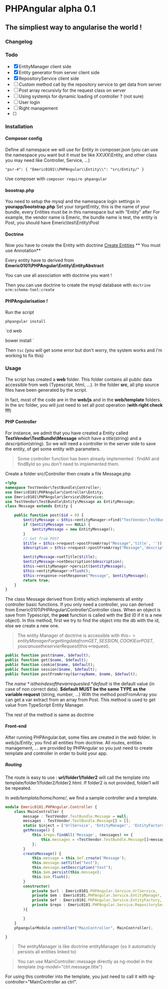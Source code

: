 # PHPAngular alpha 0.1

## The simpliest way to angularise the world !

### Changelog

### Todo
- [x] EntityManager client side
- [x] Entity generator from server client side
- [x] RepositoryService client side
- [ ] Custom method call by the repository service to get data from server
- [ ] Post array recursivly for the request class on server
- [ ] Using systemjs for dynamic loading of controller ? (not sure)
- [ ] User login
- [ ] Right management
- [ ]

### Installation
#### Composer config
Define all namespace we will use for Entity in composer.json (you can use the namespace you want but it must be like XX\XX\Entity, and other class you may need like Controller, Service, ...)

`
    "psr-4": {
        "Emeric0101\\PHPAngular\\Entity\\": "src/Entity/"
    }
`


Use composer with `composer require phpangular`

#### boostrap.php
You need to setup the mysql and the namespace login settings in **yourapp/bootstrap.php**
Set your *targetEntity*, this is the name of your bundle, every Entities must be in this namespace but with "Entity" after
For example, the vendor name is Emeric, the bundle name is test, the entity is Post, you should have Emeric\test\Entity\Post

#### Doctrine
Now you have to create the Entity with doctrine [Create Entities](http://symfony.com/doc/current/doctrine.html#creating-an-entity-class) ** You must use Annotation**

Every entity have to derived from **Emeric0101\PHPAngular\Entity\EntityAbstract**

You can use all association with doctrine you want !

Then you can use doctrine to create the mysql database with `doctrine orm:schema-tool:create`

#### PHPAngularisation !

Run the script

`phpangular install`

`cd web

bower install
`

Then `tsc` (you will get some error but don't worry, the system works and i'm working to fix this)

### Usage
The script has created a **web** folder. This folder contains all public data accessible from web (Typescript, html, ...).
In the folder **src**, all php source files have been generated by the script.

In fact, most of the code are in the **web/js** and in the **web/template** folders. In the src folder, you will just need to set all post operation (**with right check !!!**)

#### PHP Controller
For instance, we admit that you have created a Entity called **TestVendor\TestBundle\Message** which have a *title*(string) and a *description*(string).
So we will need a controller in the server side to save the entity, of get some entity with parameters.

> Some controller function has been already implemented : findAll and findById so you don't need to implemented them.

Create a folder src/Controller then create a file Message.php
```PHP
<?php
namespace TestVendor\TestBundle\Controller;
use Emeric0101\PHPAngular\Controller\Entity;
use Emeric0101\PHPAngular\Service\DbService;
use TestVendor\TestBundle\Entity\Message as EntityMessage;
class Message extends Entity {

    public function post($id = 0) {
        $entityMessage = $this->entityManager->find("TestVendor\TestBundle\Entity\Message", $id);
        if ($entityMessage === NULL) {
            $entityMessage = new EntityMessage();
        }
        // Get from POST
        $title = $this->request->postFromArray("Message",'title', ''));
        $desription = $this->request->postFromArray("Message",'description', ''));

        $entityMessage->setTitle($title);
        $entityMessage->setDescription($description);
        $this->entityManager->persist($entityMessage);
        $this->entityManager->flush();
        $this->response->setResponse("Message", $entityMessage);
        return true;
    }
}
```

The class Message derived from Entity which implements all entity controller basic functions. If you only need a controller, you can derived from Emeric0101\PHPAngular\Controller\Controller class.
When an object is save from Typescript, the **post** function is called with the $id (0 if it is a new object).
In this method, first we try to find the object into the db with the id, else we create a new one.
> The entity Manager of doctrine is accessible with $this->entityManager
For getting data from GET, SESSION, COOKIE or POST, you can use the servier Request ($this->request).
```PHP
public function post($name, $default);
public function get($name, $default);
public function cookie($name, $default);
public function session($name, $default);
public function postFromArray($arrayName, $name, $default);
```
The *$name* is the index of the var requested. *$default* is the default value (in case of non correct data). **$default MUST be the same TYPE as the variable request** (string, number, ...)
With the method postFromArray you can get a var extract from an array from Post. This method is used to get value from TypeScript Entity Manager.

The rest of the method is same as doctrine

#### Front-end

After running PHPAngular.bat, some files are created in the *web* folder. In *web/js/Entity*, you find all entities from doctrine.
All routes, entities management, ... are provided by PHPAngular so you just need to create template and controller in order to build your app.

##### Routing
The route is easy to use : **url/folder1/folder2** will call the template into template/folder1/folder2/folder2.html.
If folder2 is not provided, folder1 will be repeated.

In *web/template/home/home/*, we find a sample controller and a template.
```Typescript
module Emeric0101.PHPAngular.Controller {
    class MainController {
        message : TestVendor.TestBundle.Message = null;
        messages : TestVendor.TestBundle.Message[] = [];
        static $inject = ['UrlService', 'EntityManager', 'EntityFactory', 'RepositoryService'];
        getMessage() {
            this.$repo.findAll('Message', (messages) => {
                this.messages = <TestVendor.TestBundle.Message[]>messages;
            };
        }
        createMessage() {
            this.message = this.$ef.create('Message');
            this.message.setTitle("test");
            this.message.setDescription("test");
            this.$em.persist(this.message);
            this.$em.flush();
        }
        constructor(
            private $url : Emeric0101.PHPAngular.Service.UrlService,
            private $em : Emeric0101.PHPAngular.Service.EntityManager,
            private $ef : Emeric0101.PHPAngular.Service.EntityFactory,
            private $repo : Emeric0101.PHPAngular.Service.RepositoryService
        ){

        }
    }
    phpangularModule.controller("MainController", MainController);

}
```
> The entityManager is like doctrine entityManager (so it automaticly persists all entities linked to)

> You can use MainController::message directly as ng-model in the template (ng-model="ctrl.message.title")

For using this controller into the template, you just need to call it with ng-controller="MainController as ctrl".
